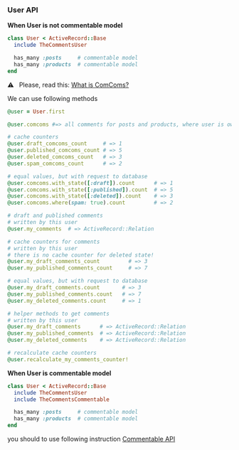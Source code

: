 ### User API

**When User is not commentable model**

```ruby
class User < ActiveRecord::Base
  include TheCommentsUser

  has_many :posts     # commentable model
  has_many :products  # commentable model
end
```

:warning: &nbsp; Please, read this: [What is ComComs?](what_is_comcoms.md)


We can use following methods

```ruby
@user = User.first

@user.comcoms #=> all comments for posts and products, where user is owner

# cache counters
@user.draft_comcoms_count     # => 1
@user.published_comcoms_count # => 5
@user.deleted_comcoms_count   # => 3
@user.spam_comcoms_count      # => 2

# equal values, but with request to database
@user.comcoms.with_state([:draft]).count      # => 1
@user.comcoms.with_state([:published]).count  # => 5
@user.comcoms.with_state([:deleted]).count    # => 3
@user.comcoms.where(spam: true).count         # => 2

# draft and published comments
# written by this user
@user.my_comments  # => ActiveRecord::Relation

# cache counters for comments
# written by this user
# there is no cache counter for deleted state!
@user.my_draft_comments_count         # => 3
@user.my_published_comments_count     # => 7

# equal values, but with request to database
@user.my_draft_comments.count       # => 3
@user.my_published_comments.count   # => 7
@user.my_deleted_comments.count     # => 1

# helper methods to get comments
# written by this user
@user.my_draft_comments      # => ActiveRecord::Relation
@user.my_published_comments  # => ActiveRecord::Relation
@user.my_deleted_comments    # => ActiveRecord::Relation

# recalculate cache counters
@user.recalculate_my_comments_counter!
```

**When User is commentable model**

```ruby
class User < ActiveRecord::Base
  include TheCommentsUser
  include TheCommentsCommentable

  has_many :posts     # commentable model
  has_many :products  # commentable model
end
```

you should to use following instruction [Commentable API](commentable_api.md)
